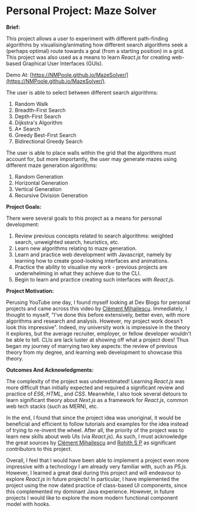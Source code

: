 # Personal Project: Maze Solver

**Brief:**

This project allows a user to experiment with different path-finding algorithms by visualising/animating how different 
search algorithms seek a (perhaps optimal) route towards a goal (from a starting position) in a grid. This project was 
also used as a means to learn _React.js_ for creating web-based Graphical User Interfaces (GUIs).

Demo At: [https://NMPoole.github.io/MazeSolver/](https://NMPoole.github.io/MazeSolver/).

The user is able to select between different search algorithms:
1. Random Walk
2. Breadth-First Search
3. Depth-First Search
4. Dijkstra's Algorithm
5. A* Search
6. Greedy Best-First Search
7. Bidirectional Greedy Search

The user is able to place walls within the grid that the algorithms must account for, but more importantly, the user may 
generate mazes using different maze generation algorithms:
1. Random Generation
2. Horizontal Generation
3. Vertical Generation
4. Recursive Division Generation

**Project Goals:**

There were several goals to this project as a means for personal development:

1. Review previous concepts related to search algorithms: weighted search, unweighted search, heuristics, etc.
2. Learn new algorithms relating to maze generation.
3. Learn and practice web development with Javascript, namely by learning how to create good-looking interfaces and animations.
4. Practice the ability to visualise my work - previous projects are underwhelming in what they achieve due to the CLI.
5. Begin to learn and practice creating such interfaces with _React.js_.

**Project Motivation:**

Perusing YouTube one day, I found myself looking at Dev Blogs for personal projects
and came across this video by [Clément Mihailescu](https://www.youtube.com/watch?v=msttfIHHkak&ab_channel=Cl%C3%A9mentMihailescu).
Immediately, I thought to myself, "I've done this before extensively, better even, with more algorithms and research and 
analysis. However, my project work doesn't look this impressive". Indeed, my university work is impressive in the theory
it explores, but the average recruiter, employer, or fellow developer wouldn't be able to tell. CLIs are lack luster at 
showing off what a project does! Thus began my journey of marrying two key aspects: the review of previous theory from my 
degree, and learning web development to showcase this theory.

**Outcomes And Acknowledgments:**

The complexity of the project was underestimated! Learning _React.js_ was more difficult than initially expected and 
required a significant review and practice of _ES6_, _HTML_, and _CSS_. Meanwhile, I also took several detours to learn 
significant theory about _Next.js_ as a framework for _React.js_, common web tech stacks (such as MERN), etc.

In the end, I found that since the project idea was unoriginal, it would be beneficial and efficient to follow tutorials 
and examples for the idea instead of trying to re-invent the wheel. After all, the priority of the project was to learn
new skills about web UIs (via _React.js_). As such, I must acknowledge the great sources by 
[Clément Mihailescu](https://www.youtube.com/watch?v=msttfIHHkak&ab_channel=Cl%C3%A9mentMihailescu) and 
[Rohith S P](https://github.com/rohithaug/pathfinding-visualizer) as significant contributors to this project.

Overall, I feel that I would have been able to implement a project even more impressive with a technology I am already 
very familiar with, such as _P5.js_. However, I learned a great deal during this project and will endeavour to explore 
_React.js_ in future projects! In particular, I have implemented the project using the now dated practice of class-based 
UI components, since this complemented my dominant Java experience. However, in future projects I would like to 
explore the more modern functional component model with hooks.
